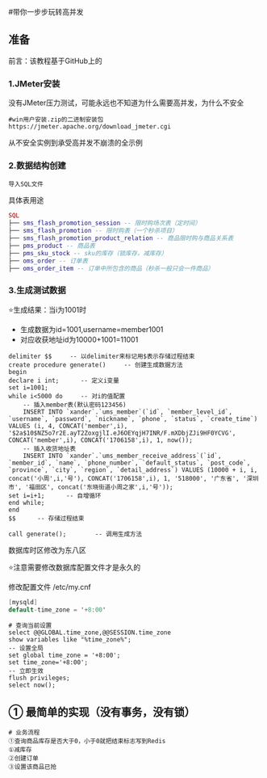 #带你一步步玩转高并发

## 准备
前言：该教程基于GitHub上的

[秒杀]: https://github.com/qiurunze123/miaosha	"秒杀"



### 1.JMeter安装

没有JMeter压力测试，可能永远也不知道为什么需要高并发，为什么不安全

```shell
#win用户安装.zip的二进制安装包
https://jmeter.apache.org/download_jmeter.cgi
```


从不安全实例到承受高并发不崩溃的全示例



### 2.数据结构创建

```
导入SQL文件
```

具体表用途

``` lua
SQL
├── sms_flash_promotion_session -- 限时购场次表（定时间）
├── sms_flash_promotion -- 限时购表（一个秒杀项目）
├── sms_flash_promotion_product_relation -- 商品限时购与商品关系表
├── pms_product -- 商品表
├── pms_sku_stock -- sku的库存（锁库存，减库存）
├── oms_order -- 订单表
├── oms_order_item -- 订单中所包含的商品（秒杀一般只会一件商品）
```



### 3.生成测试数据

:star:生成结果：当i为1001时

- 生成数据为id=1001,username=member1001
- 对应收获地址id为10000+1001=11001

```mysql
delimiter $$     -- 以delimiter来标记用$表示存储过程结束
create procedure generate()		-- 创建生成数据方法
begin
declare i int;		-- 定义i变量
set i=1001;
while i<5000 do		-- 对i的值配置
	-- 插入member表(默认密码123456)
	INSERT INTO `xander`.`ums_member`(`id`, `member_level_id`, `username`, `password`, `nickname`, `phone`, `status`, `create_time`) VALUES (i, 4, CONCAT('member',i), '$2a$10$NZ5o7r2E.ayT2ZoxgjlI.eJ6OEYqjH7INR/F.mXDbjZJi9HF0YCVG', CONCAT('member',i), CONCAT('1706158',i), 1, now());
	-- 插入收货地址表
	INSERT INTO `xander`.`ums_member_receive_address`(`id`, `member_id`, `name`, `phone_number`, `default_status`, `post_code`, `province`, `city`, `region`, `detail_address`) VALUES (10000 + i, i, concat('小周',i,'号'), CONCAT('1706158',i), 1, '518000', '广东省', '深圳市', '福田区', concat('东晓街道小周之家',i,'号'));
set i=i+1;		-- 自增循环
end while;
end 
$$		-- 存储过程结束
 
call generate();		-- 调用生成方法
```

数据库时区修改为东八区

:star:注意需要修改数据库配置文件才是永久的

修改配置文件 /etc/my.cnf

```csharp
[mysqld]
default-time_zone = '+8:00'
```



```mysql
# 查询当前设置
select @@GLOBAL.time_zone,@@SESSION.time_zone
show variables like "%time_zone%";
-- 设置全局
set global time_zone = '+8:00';
set time_zone='+8:00';
-- 立即生效
flush privileges; 
select now();
```



## ① 最简单的实现（没有事务，没有锁）

```shell
# 业务流程
①查询商品库存是否大于0，小于0就把结束标志写到Redis
①减库存
②创建订单
③设置该商品已抢
```

